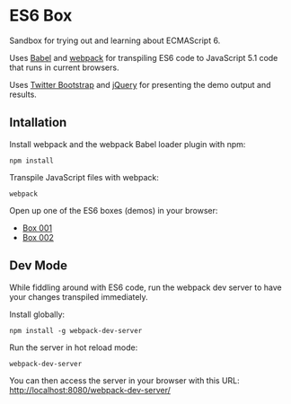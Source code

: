 # ES6 Box

Sandbox for trying out and learning about ECMAScript 6.

Uses [Babel](https://babeljs.io/) and [webpack](http://webpack.github.io/) for transpiling ES6 code to JavaScript 5.1
code that runs in current browsers.

Uses [Twitter Bootstrap](http://getbootstrap.com/) and [jQuery](http://jquery.com/) for presenting the demo output and
results.

## Intallation

Install webpack and the webpack Babel loader plugin with npm:

    npm install
    
Transpile JavaScript files with webpack:

    webpack
    
Open up one of the ES6 boxes (demos) in your browser:

* [Box 001](boxes/001/index.html)
* [Box 002](boxes/002/index.html)

## Dev Mode

While fiddling around with ES6 code, run the webpack dev server to have your changes transpiled immediately.

Install globally:

    npm install -g webpack-dev-server
    
Run the server in hot reload mode:

    webpack-dev-server
    
You can then access the server in your browser with this URL:
[http://localhost:8080/webpack-dev-server/](http://localhost:8080/webpack-dev-server/)

